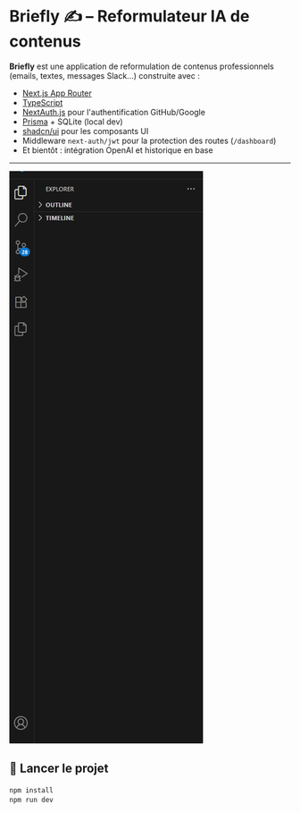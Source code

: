 # Briefly ✍️ – Reformulateur IA de contenus

**Briefly** est une application de reformulation de contenus professionnels (emails, textes, messages Slack...) construite avec :

- [Next.js App Router](https://nextjs.org/docs/app)
- [TypeScript](https://www.typescriptlang.org/)
- [NextAuth.js](https://next-auth.js.org/) pour l'authentification GitHub/Google
- [Prisma](https://www.prisma.io/) + SQLite (local dev)
- [shadcn/ui](https://ui.shadcn.com/) pour les composants UI
- Middleware `next-auth/jwt` pour la protection des routes (`/dashboard`)
- Et bientôt : intégration OpenAI et historique en base

---

![alt text](image.png)

## 🚀 Lancer le projet

```bash
npm install
npm run dev
```
